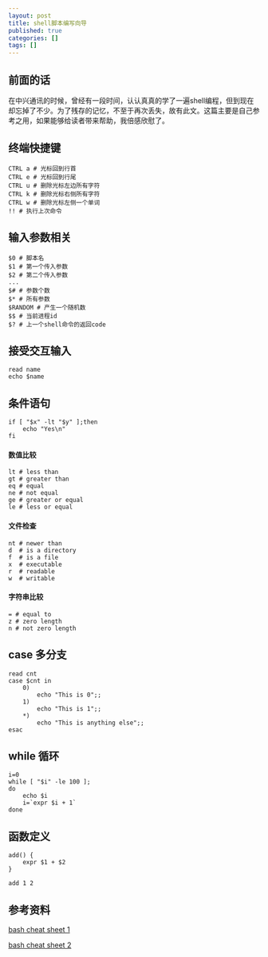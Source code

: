 ```yaml
---
layout: post
title: shell脚本编写向导
published: true
categories: []
tags: []
---
```


## 前面的话
在中兴通讯的时候，曾经有一段时间，认认真真的学了一遍shell编程，但到现在却忘掉了不少。为了残存的记忆，不至于再次丢失，故有此文。这篇主要是自己参考之用，如果能够给读者带来帮助，我倍感欣慰了。

## 终端快捷键
```
CTRL a # 光标回到行首
CTRL e # 光标回到行尾
CTRL u # 删除光标左边所有字符
CTRL k # 删除光标右侧所有字符
CTRL w # 删除光标左侧一个单词
!! # 执行上次命令
```

## 输入参数相关
```
$0 # 脚本名
$1 # 第一个传入参数
$2 # 第二个传入参数
...
$# # 参数个数
$* # 所有参数
$RANDOM # 产生一个随机数
$$ # 当前进程id
$? # 上一个shell命令的返回code
```

## 接受交互输入
```
read name
echo $name
```

## 条件语句
```
if [ "$x" -lt "$y" ];then
    echo "Yes\n"
fi
```
#### 数值比较
```
lt # less than
gt # greater than
eq # equal
ne # not equal
ge # greater or equal
le # less or equal
```
#### 文件检查
```
nt # newer than
d  # is a directory
f  # is a file
x  # executable
r  # readable
w  # writable
```
#### 字符串比较
```
= # equal to 
z # zero length
n # not zero length
```

## case 多分支
```
read cnt
case $cnt in
    0)
        echo "This is 0";;
    1)
        echo "This is 1";;
    *)
        echo "This is anything else";;
esac
```

## while 循环
```
i=0
while [ "$i" -le 100 ];
do
    echo $i
    i=`expr $i + 1`
done 
```

## 函数定义
```
add() {
    expr $1 + $2
}

add 1 2
```

## 


## 参考资料
[bash cheat sheet 1](http://cli.learncodethehardway.org/bash_cheat_sheet.pdf)

[bash cheat sheet 2](http://steve-parker.org/sh/cheatsheet.pdf)
